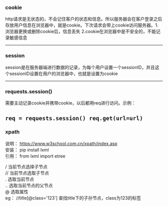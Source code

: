 
### cookie
http请求是无状态的，不会记住客户的状态和信息。所以服务器会在客户登录之后存放用户信息在浏览器中，就是cookie。下次请求会带上cookie访问服务器。1. 浏览器更换或删除cookie后，信息丢失 2.cookie在浏览器中是不安全的，不能记录敏感信息

---
### session
session是在服务器端进行数据的记录，为每个用户设置一个sessionID，并且这个sessionID设置在用户的浏览器中，也就是设置为cookie

---
### requests.session()
需要主动记录cookie并携带cookie，以后都用req进行访问。示例：

`
req = requests.session()
req.get(url=url)
`
---

### xpath
说明： https://www.w3school.com.cn/xpath/index.asp  
安装： pip install lxml  
引用： from lxml import etree  

/ 当前节点选择子节点  
// 当前节点选取子节点  
. 选取当前节点  
.. 选取当前节点的父节点  
@ 选取属性  
eg： //title[@class='123'] 查找title下的子孙节点，class为123的标签  


